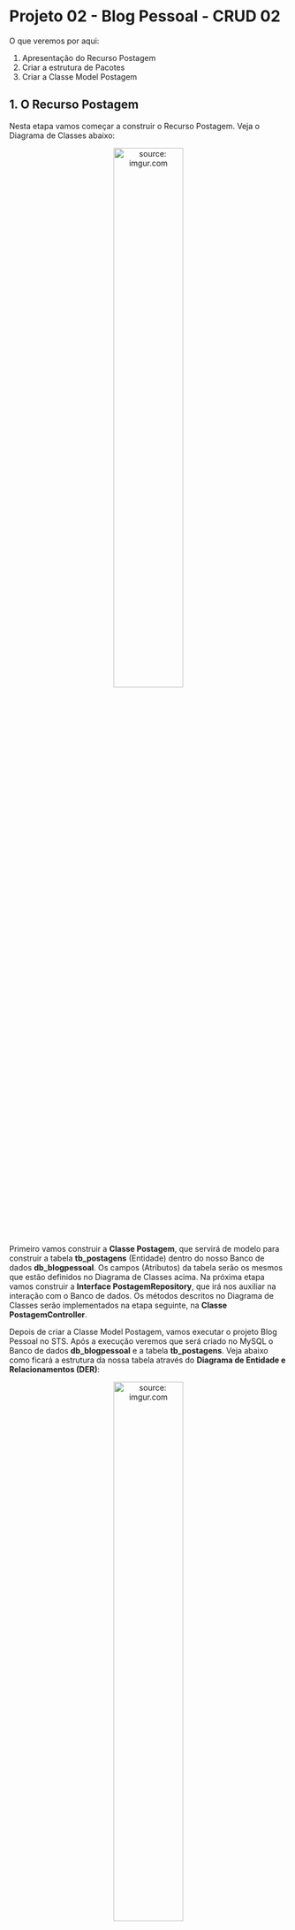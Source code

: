 <h1>Projeto 02 - Blog Pessoal - CRUD 02</h1>

O que veremos por aqui:

1. Apresentação do Recurso Postagem
2. Criar a estrutura de Pacotes
3. Criar a Classe Model Postagem

<h2>1. O Recurso Postagem</h2>

Nesta etapa vamos começar a construir o Recurso Postagem. Veja o Diagrama de Classes abaixo: 

<div align="center"><img src="https://i.imgur.com/aKmFiA1.png" title="source: imgur.com" width="50%"/></div>

<br />

Primeiro vamos construir a **Classe Postagem**, que servirá de modelo para construir a tabela **tb_postagens** (Entidade) dentro do nosso Banco de dados **db_blogpessoal**. Os campos (Atributos) da tabela serão os mesmos que estão definidos no Diagrama de Classes acima. Na próxima etapa vamos construir a **Interface PostagemRepository**, que irá nos auxiliar na interação com o Banco de dados. Os métodos descritos no Diagrama de Classes serão implementados na etapa seguinte, na **Classe PostagemController**.

Depois de criar a Classe Model Postagem, vamos executar o projeto Blog Pessoal no STS. Após a execução veremos que será criado no MySQL o Banco de dados **db_blogpessoal** e a tabela **tb_postagens**. Veja abaixo como ficará a estrutura da nossa tabela através do **Diagrama de Entidade e Relacionamentos (DER)**:

<div align="center"><img src="https://i.imgur.com/jyU9az1.png" title="source: imgur.com" width="50%"/></div>

O **Dicionário de dados da nossa tabela tb_postagens** será o seguinte:

| Atributo   | Tipo de dado  | Descrição                                         | Chave |
| ---------- | ------------- | ------------------------------------------------- | ----- |
| **id**     | BIGINT        | Identificador único                               | PK    |
| **titulo** | VARCHAR(100)  | Título da postagem                                |       |
| **texto**  | VARCHAR(1000) | Conteúdo da postagem                              |       |
| **data**   | DATETIME(6)   | Data e hora da publicação/atualização da postagem |       |

<h2>👣 Passo 01 - Criar o Pacote Model</h2>

Na Source Folder Principal (**src/main/java**), observe que foi criado o pacote principal da nossa aplicação (**com.generation.blogpessoal**), onde todo o nosso código será desenvolvido. Na figura abaixo, podemos visualizar o pacote:

<div align="center"><img src="https://i.imgur.com/wupjvkD.png?1" title="source: imgur.com" /></div>

Vamos criar dentro do pacote principal, sub pacotes que chamaremos de **Camadas**. Dentro destes sub pacotes, iremos criar as Classes e Interfaces da nossa aplicação, seguindo o modelo MVC.  Para criarmos o Recurso Postagem, vamos precisar de 3 Camadas:

| Camada         | Descrição                                                    |
| -------------- | ------------------------------------------------------------ |
| **Model**     | Camada responsável pela abstração dos nossos Objetos em registros das nossas tabelas, que serão geradas no Banco de dados. As Classes criadas nesta camada representam os objetos que serão persistidos no Banco de dados. |
| **Repository** | Camada responsável por implementar as Interfaces, que contém diversos métodos pré-implementados para a  manipulação de dados de uma entidade, como métodos para salvar, deletar,  listar e recuperar dados da classe. Para criar estas Interfaces basta Herdar (extends) a Interface JpaRepository. |
| **Controller** | Camada responsável por receber todas as Requisições HTTP (HTTP Request), enviadas por um Cliente HTTP (Postman ou o Front-end da API), para a nossa aplicação e responder (HTTP Response) as requisições de acordo com o resultado do processamento da requisição no Back-end. |


| <img src="https://i.imgur.com/vVDBDG0.png" title="source: imgur.com" width="200px"/> | <div align="left"> **ALERTA DE BSM:** *Mantenha a Atenção aos Detalhes ao criar a Camada Model. Um erro muito comum é criar o pacote na Source Folder de Testes (imagem abaixo), ao invés de criar na Source Folder Principal.* </div> |
| ------------------------------------------------------------ | ------------------------------------------------------------ |

<div align="center"><img src="https://i.imgur.com/JwBk1bU.png?1" title="source: imgur.com" /></div>

Vamos começar criando a Camada Model:

1. No lado esquerdo superior, na Guia **Package explorer**, clique com o botão direito do mouse sobre a Package **com.generation.blogpessoal**, na Source Folder **src/main/java** e clique na opção  **New 🡪 Package**.

<div align="center"><img src="https://i.imgur.com/SWvjNqn.png" title="source: imgur.com" /></div>

2. Na janela **New Java Package**, no item **Name**, acrescente no final do nome da Package **.model**, como mostra a figura abaixo:

<div align="center"><img src="https://i.imgur.com/tjKWK8p.png" title="source: imgur.com" /></div>

3. Clique no botão **Finish** para concluir.

A estrutura de pacotes da aplicação ficará igual a figura abaixo:

<div align="center"><img src="https://i.imgur.com/3dPNpBq.png?1" title="source: imgur.com" /></div>

<h2>👣 Passo 02 - Criar a Classe Postagem na Camada Model</h2>

Agora vamos criar a Classe Model que chamaremos de **Postagem**.

1. Clique com o botão direito do mouse sobre o **Pacote Model** (**com.generation.blogpessoal.model**), na Source Folder Principal (**src/main/java**), como mostra a figura abaixo:
2. Na sequência, clique na opção **New 🡪 Class**

<div align="center"><img src="https://i.imgur.com/6O4q8rz.png" title="source: imgur.com" /></div>

3. Na janela **New Java Class**, no item **Name**, digite o nome da Classe (**Postagem**), como mostra a figura abaixo:

<div align="center"><img src="https://i.imgur.com/L4GTVy2.png" title="source: imgur.com" /></div>

4. Clique no botão **Finish** para concluir.

Agora vamos criar o código da **Classe Model Postagem**, como mostra a figura abaixo:

 <div align="left"><img src="https://i.imgur.com/PoaPava.png" title="source: imgur.com" /></div>

Vamos analisar o código:

**Linha 15:** A Anotação (Annotation) **@Entity** indica que esta classe define uma entidade, ou seja, ela será utilizada para gerar uma tabela no Banco de dados da aplicação.

**Linha 16:** A Anotação **@Table** indica o nome da Tabela no Banco de dados. Caso esta anotação não seja declarada, o Banco de dados criará a tabela com o mesmo nome da Classe Model (Postagem). Observe que o nome da Tabela segue o padrão **tb_nome-da-tabela** (tb_postagens). O prefixo **tb** indica que se trata de uma Table (Tabela). O nome da Tabela é recomendado que seja **o mesmo da Classe Model** (postagem), em **letras minúsculas**, **sem espaços em branco ou caracteres especiais e acentos**. 

**Nas Linhas 21, 25, 29 e 32** foram criados os Atributos do Objeto Postagem, que foram definidos no Diagrama de Classes acima. Veja na tabela abaixo a conversão de **Tipo de dados Java 🡪 MySQL**

| Atributo   | Tipo de dado Java                                            | Tipo de dado MySQL |
| ---------- | ------------------------------------------------------------ | ------------------ |
| **id**     | <a href="https://docs.oracle.com/en/java/javase/11/docs/api/java.base/java/lang/Long.html" target="_blank"><i>Long</i></a> | BIGINT             |
| **titulo** | <a href="https://docs.oracle.com/en/java/javase/11/docs/api/java.base/java/lang/String.html" target="_blank"><i>String</i></a> | VARCHAR(100)       |
| **texto**  | <a href="https://docs.oracle.com/en/java/javase/11/docs/api/java.base/java/lang/String.html" target="_blank"><i>String</i></a> | VARCHAR(1000)      |
| **data**   | <a href="https://docs.oracle.com/en/java/javase/11/docs/api/java.base/java/time/LocalDateTime.html" target="_blank"><i>LocalDateTime</i></a> | DATETIME(6)               |

Observe que acima de cada atributo foram adicionadas algumas Anotações. Estas anotações tem a função de configurar os parâmetros do Banco de dados e criar validações para os dados que serão inseridos no objeto (tamanho, formato e etc)

**Linha 19:** A Anotação **@Id** inidica que o atributo anotado será a **Chave Primária** (Primary Key - PK) da Tabela **tb_postagens**.

**Linha 20:** A Anotação **@GeneratedValue** indica que a **Chave Primária** será gerada pelo Spring Data JPA. O parâmetro **strategy** indica de que forma esta **Chave Primária** será gerada. A Estratégia **GenerationType.IDENTITY** indica que a Chave Primária será gerada pelo Banco de dados através da opção **auto-incremento** (auto-increment), que gera uma sequência numérica iniciando em 1. Veja outras estratégias de geração da Chave Primária no <a href="#anexo1">Anexo I</a>.

| <img src="https://i.imgur.com/hOgWvSc.png" title="source: imgur.com" width="80px"/> | <div align="left"> **ATENÇÃO:** *Não confundir o auto-incremento do Banco de Dados que inicia em 1 com o indice de um Array (Vetor ou Matriz) que inicia em 0.* </div> |
| ------------------------------------------------------------ | ------------------------------------------------------------ |

**Nas linhas 23 e 27:** A anotação **@NotBlank** não permite que o atributo seja **Nulo ou contenha apenas Espaços em branco**. Você pode configurar uma mensagem para o usuário através do atributo **message**.

**Nas linhas 24 e 28:** A anotação **@Size** define o valor **Mínimo (min)** e **Máximo (max)** de Caracteres do atributo. Não é obrigatório configurar os 2 parâmetros. Como o parâmetro **max** foi configurado, observe que o mesmo valor informado será inserido na definição dos atributos titulo (varchar(100)) e texto (varchar(1000)) na tabela **tb_postagens** no Banco de dados. Você pode configurar uma mensagem para o usuário através do atributo **message**.

**Na linha 31:** A anotação **@UpdateTimestamp** configura o atributo **data** como **Timestamp**, ou seja, o Spring se encarregará de obter a data do Sistema Operacional e inserir no atributo **data** toda vez que um Objeto da Classe Postagem for criado ou atualizado. 

<div align="left"><img src="https://i.imgur.com/sv8IEe1.png" title="source: imgur.com" width="25px"/> <a href="https://www.baeldung.com/jpa-entities#entity" target="_blank"><b>Documentação: <i>@Entity</i></b></a>

<div align="left"><img src="https://i.imgur.com/sv8IEe1.png" title="source: imgur.com" width="25px"/> <a href="https://www.baeldung.com/jpa-entities#table" target="_blank"><b>Documentação: <i>@Table</i></b></a>

<div align="left"><img src="https://i.imgur.com/sv8IEe1.png" title="source: imgur.com" width="25px"/> <a href="https://www.baeldung.com/jpa-entities#id" target="_blank"><b>Documentação: <i>@Id</i></b></a>

<div align="left"><img src="https://i.imgur.com/sv8IEe1.png" title="source: imgur.com" width="25px"/> <a href="https://www.baeldung.com/hibernate-identifiers" target="_blank"><b>Documentação: <i>@GeneratedValue</i></b></a>

<div align="left"><img src="https://i.imgur.com/sv8IEe1.png" title="source: imgur.com" width="25px"/> <a href="https://www.baeldung.com/javax-validation" target="_blank"><b>Documentação: <i>@NotBlank e @Size</i></b></a>

<div align="left"><img src="https://i.imgur.com/sv8IEe1.png" title="source: imgur.com" width="25px"/> <a href="https://thorben-janssen.com/persist-creation-update-timestamps-hibernate/" target="_blank"><b>Documentação: <i>@UpdateTimestamp</i></b></a>

<h2>👣 Passo 03 - Métodos Get e Set</h2>

Depois de criarmos os atributos, precisamos criar os **Métodos Get e Set** para todos os atributos da Classe. O Método Construtor não será necessário porquê o Spring utiliza um recurso chamado **Injeção de Dependência** (veremos na Classe PostagemController).

1. Posicione o cursor do mouse no ponto onde será criado os métodos Get e Set.
2. No menu **Source**, clique na opção **Generate Getters and Setters...**

<div align="center"><img src="https://i.imgur.com/hgjkFLK.png" title="source: imgur.com" /></div>

3. Na tela **Generate Getters and Setters**, Clique no botão **Select All** para selecionar todos os atributos e clique no botão **Generate**.

<div align="center"><img src="https://i.imgur.com/3M4zmbN.png" title="source: imgur.com" /></div>

4. A geração dos Métodos ficará igual a imagem abaixo:

<div align="left"><img src="https://i.imgur.com/yHijiHL.png" title="source: imgur.com" /></div>

<h2>👣 Passo 04 - Executar o projeto</h2>

1. No **STS**, na **Package Explorer**, clique na pasta **src/main/java** e na sequência clique no pacote principal **com.generation.blogpessoal**.
2. Clique com o botão direito do mouse sobre o arquivo **BlogpessoalApplication.java**.

<div align="center"><img src="https://i.imgur.com/wK45mNC.png?1" title="source: imgur.com" /></div>

3. No menu que será aberto, clique na opção **Run AS 🡪 Spring Boot App** como mostra a ﬁgura abaixo:

<div align="center"><img src="https://i.imgur.com/CSvepuR.png" title="source: imgur.com" /></div>

<h2>👣 Passo 05 - Checando o Banco de Dados</h2>

Vamos checar se o Banco de Dados **db_blogpessoal** e a Tabela **tb_postagens** foram criados no MySQL.

1. Na Caixa de pesquisas, localize o <b>MySQL</b> (Marcado em vermelho na imagem), e clique no <b>MySQL Workbench</b>  (Marcado em azul na imagem).

<div align="center"><img src="https://i.imgur.com/zsr8Om7.png" title="source: imgur.com" /></div>

2. No <b>MySQL Workbench</b>, Clique sobre a <b>Conexão Local instance MySQL80</b>

<div align="center"><img  src="https://i.imgur.com/HBdNTkU.png" title="source: imgur.com" /></div>

3. Caso seja solicitada a senha, <b>digite a senha do usuário root</b> e marque a opção <b>Save password in vault</b> para gravar a senha e não perguntar novamente.

<div align="center"><img src="https://i.imgur.com/xC6JFoe.png" title="source: imgur.com" /></div>

4. Será aberta a janela principal do <b>MySQL Workbench</b>. 

<div align="center"><img src="https://i.imgur.com/jVDtxuJ.png" title="source: imgur.com" /></div>

5. Na janela **Schemas**, Clique no botão <img src="https://i.imgur.com/UANRDni.png" title="source: imgur.com" /> (Atualizar)

<div align="center"><img src="https://i.imgur.com/BF4g9mh.png" title="source: imgur.com" /></div>

6. Verifique se o Banco de dados **db_blogpessoal** e se a tabela **tb_postagens** foram criados, como mostra a figura abaixo:

<div align="center"><img src="https://i.imgur.com/eejb9X3.png" title="source: imgur.com" /></div>

<div align="left"><img src="https://i.imgur.com/bQGvf3h.png" title="source: imgur.com" width="3%"/> <a href="https://github.com/conteudoGeneration/backend_blog_pessoal/tree/02-blog_pessoal_crud_02" target="_blank"><b>Código fonte do Projeto</b></a>

<h2 id="anexo1">Anexo I - Estratégias para geração da Chave Primária</h2>

| **Estratégia**              | **Descrição**                                                |
| --------------------------- | ------------------------------------------------------------ |
| **GenerationType.AUTO**     | Valor padrão, deixa com o provedor de persistência a escolha da estratégia mais adequada de acordo com o Banco de dados. |
| **GenerationType.IDENTITY** | Informamos ao provedor de persistência que os valores a serem atribuídos ao identificador único serão gerados pela coluna de auto incremento do banco de dados. Assim, um valor para o identificador é gerado para cada registro inserido no banco. Alguns bancos de dados podem não suportar essa opção. |
| **GenerationType.SEQUENCE** | Informamos ao provedor de persistência que os valores serão gerados a partir de uma sequence. Caso não seja especificado um nome para a sequence, será utilizada uma sequence padrão, a qual será global, para todas as entidades. Caso uma sequence seja especificada, o provedor passará a adotar essa sequence para criação das chaves primárias. Alguns bancos de dados podem não suportar essa opção, como o MySQL por exemplo. |
| **GenerationType.TABLE**    | Com a opção TABLE é necessário criar uma tabela para gerenciar as chaves primárias. Por causa da sobrecarga de consultas necessárias para manter a tabela atualizada, essa opção é pouco recomendada. |

<br /><br />
	
<div align="left"><a href="README.md"><img src="https://i.imgur.com/XMgF3gl.png" title="source: imgur.com" width="3%"/>Voltar</a></div>
